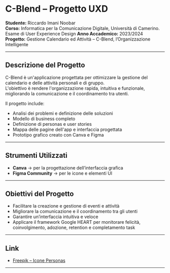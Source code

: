 # C-Blend – Progetto UXD

**Studente:** Riccardo Imani Noobar  
**Corso:** Informatica per la Comunicazione Digitale, Università di Camerino. Esame di User Experience Design
**Anno Accademico:** 2023/2024  
**Progetto:** Gestione Calendario ed Attività – C-Blend, l’Organizzazione Intelligente

---

## Descrizione del Progetto
C-Blend è un'applicazione progettata per ottimizzare la gestione del calendario e delle attività personali e di gruppo.  
L'obiettivo è rendere l'organizzazione rapida, intuitiva e funzionale, migliorando la comunicazione e il coordinamento tra utenti.

Il progetto include:
- Analisi dei problemi e definizione delle soluzioni
- Modello di business completo
- Definizione di personas e user stories
- Mappa delle pagine dell'app e interfaccia progettata
- Prototipo grafico creato con Canva e Figma

---

## Strumenti Utilizzati
- **Canva** → per la progettazione dell’interfaccia grafica  
- **Figma Community** → per le icone e elementi UI    
---

## Obiettivi del Progetto
- Facilitare la creazione e gestione di eventi e attività
- Migliorare la comunicazione e il coordinamento tra gli utenti
- Garantire un’interfaccia intuitiva e veloce
- Applicare il framework Google HEART per monitorare felicità, coinvolgimento, adozione, retention e completamento task

---

## Link
- [Freepik – Icone Personas](https://www.freepik.com/free-photos-vectors/personas)

---

